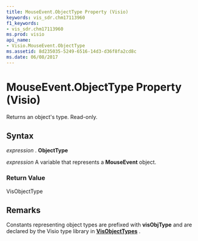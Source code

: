 ```yaml
---
title: MouseEvent.ObjectType Property (Visio)
keywords: vis_sdr.chm17113960
f1_keywords:
- vis_sdr.chm17113960
ms.prod: visio
api_name:
- Visio.MouseEvent.ObjectType
ms.assetid: 8d235035-5249-6516-14d3-d36f8fa2cd8c
ms.date: 06/08/2017
---
```



# MouseEvent.ObjectType Property (Visio)

Returns an object's type. Read-only.


## Syntax

 _expression_ . **ObjectType**

 _expression_ A variable that represents a **MouseEvent** object.


### Return Value

VisObjectType


## Remarks

Constants representing object types are prefixed with  **visObjType** and are declared by the Visio type library in **[VisObjectTypes](Visio.VisObjectTypes.md)** .


